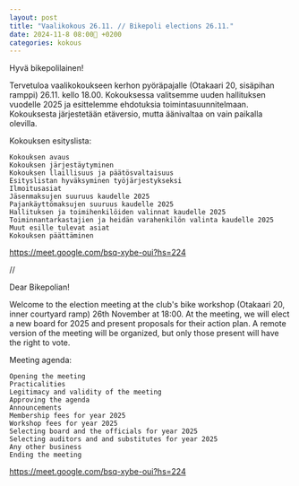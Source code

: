 ```yaml
---
layout: post
title: "Vaalikokous 26.11. // Bikepoli elections 26.11."
date: 2024-11-8 08:00💯 +0200
categories: kokous
---
```


Hyvä bikepolilainen! 

Tervetuloa vaalikokoukseen kerhon pyöräpajalle (Otakaari 20, sisäpihan ramppi) 26.11. kello 18.00. Kokouksessa valitsemme uuden hallituksen vuodelle 2025 ja esittelemme ehdotuksia toimintasuunnitelmaan. Kokouksesta järjestetään etäversio, mutta äänivaltaa on vain paikalla olevilla. 

Kokouksen esityslista:

    Kokouksen avaus
    Kokouksen järjestäytyminen
    Kokouksen llaillisuus ja päätösvaltaisuus
    Esityslistan hyväksyminen työjärjestykseksi
    Ilmoitusasiat
    Jäsenmaksujen suuruus kaudelle 2025
    Pajankäyttömaksujen suuruus kaudelle 2025
    Hallituksen ja toimihenkilöiden valinnat kaudelle 2025
    Toiminnantarkastajien ja heidän varahenkilön valinta kaudelle 2025
    Muut esille tulevat asiat
    Kokouksen päättäminen

https://meet.google.com/bsq-xybe-oui?hs=224

//

Dear Bikepolian!

Welcome to the election meeting at the club's bike workshop (Otakaari 20, inner courtyard ramp) 26th November at 18:00. At the meeting, we will elect a new board for 2025 and present proposals for their action plan. A remote version of the meeting will be organized, but only those present will have the right to vote.

Meeting agenda:

    Opening the meeting
    Practicalities
    Legitimacy and validity of the meeting
    Approving the agenda
    Announcements
    Membership fees for year 2025
    Workshop fees for year 2025
    Selecting board and the officials for year 2025
    Selecting auditors and and substitutes for year 2025
    Any other business
    Ending the meeting


https://meet.google.com/bsq-xybe-oui?hs=224
